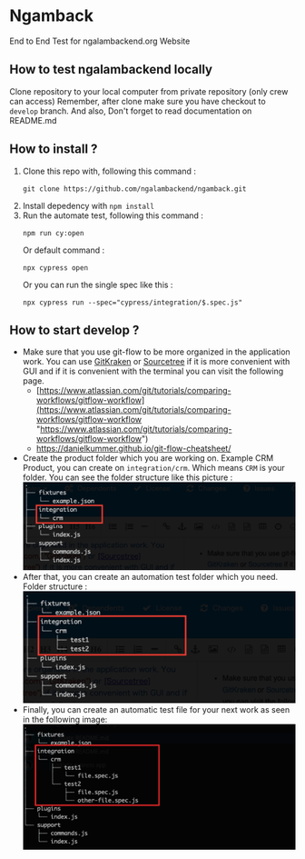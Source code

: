 # Ngamback

End to End Test for ngalambackend.org Website

## How to test ngalambackend locally
Clone repository to your local computer from private repository (only crew can access)
Remember, after clone make sure you have checkout to `develop` branch. And also, Don't forget to read documentation on README.md

## How to install ?

1. Clone this repo with, following this command :
   ```
   git clone https://github.com/ngalambackend/ngamback.git
   ```
2. Install depedency with `npm install`
3. Run the automate test, following this command :
    ```
    npm run cy:open
    ```
    Or default command :
    ```
    npx cypress open 
    ```
    Or you can run the single spec like this :
    ```
    npx cypress run --spec="cypress/integration/$.spec.js"
    ```

## How to start develop ?

- Make sure that you use git-flow to be more organized in the application work. You can use [GitKraken](https://www.gitkraken.com/ "GitKraken") or [Sourcetree](https://www.sourcetreeapp.com/ "Sourcetree") if it is more convenient with GUI and if it is convenient with the terminal you can visit the following page.
   - [https://www.atlassian.com/git/tutorials/comparing-workflows/gitflow-workflow](https://www.atlassian.com/git/tutorials/comparing-workflows/gitflow-workflow "https://www.atlassian.com/git/tutorials/comparing-workflows/gitflow-workflow")
   - https://danielkummer.github.io/git-flow-cheatsheet/
- Create the product folder which you are working on. Example CRM Product, you can create on `integration/crm`. Which means `CRM` is your folder. You can see the folder structure like this picture :
![](https://github.com/ngalambackend/ngamback/blob/master/folder-head.png)
- After that, you can create an automation test folder which you need. Folder structure :
[![](https://github.com/ngalambackend/ngamback/blob/master/sub-folder.png)](https://github.com/ngalambackend/ngamback/blob/master/sub-folder.png)
- Finally, you can create an automatic test file for your next work as seen in the following image:
![](https://github.com/ngalambackend/ngamback/blob/master/test-file.png)
